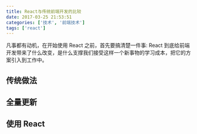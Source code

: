 ```yaml
---
title: React与传统前端开发的比较
date: 2017-03-25 21:53:51
categories: ['技术', '前端技术']
tags: ['react']
---
```


凡事都有动机，在开始使用 React 之前，首先要搞清楚一件事: React 到底给前端开发带来了什么改变，是什么支撑我们接受这样一个新事物的学习成本，把它的方案引入到工作中。

## 传统做法



## 全量更新

## 使用 React
